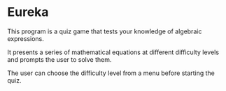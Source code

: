 # Eureka

This program is a quiz game that tests your knowledge of algebraic expressions.

It presents a series of mathematical equations at different difficulty levels and prompts the user to solve them.

The user can choose the difficulty level from a menu before starting the quiz.


